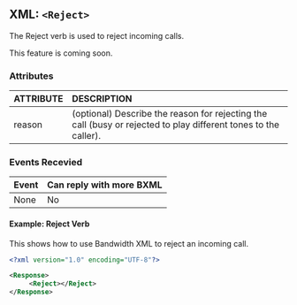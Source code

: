 
## XML: `<Reject>`
The Reject verb is used to reject incoming calls.

<aside class="alert general small">
<p>
This feature is coming soon.
</p>
</aside>


### Attributes
| ATTRIBUTE | DESCRIPTION                                                                                                     |
|:----------|:----------------------------------------------------------------------------------------------------------------|
| reason    | (optional) Describe the reason for rejecting the call (busy or rejected to play different tones to the caller). |


### Events Recevied

| Event | Can reply with more BXML |
|:------|:-------------------------|
| None  | No                       |


#### Example: Reject Verb
This shows how to use Bandwidth XML to reject an incoming call.

```XML
<?xml version="1.0" encoding="UTF-8"?>

<Response>
     <Reject></Reject>
</Response>
```


